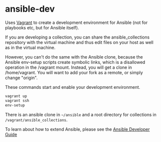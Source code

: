 # ansible-dev

Uses [Vagrant](https://www.vagrantup.com/) to create a development environment
for Ansible (not for playbooks etc, but for Ansible itself).

If you are developing a collection, you can share the ansible\_collections
repository with the virtual machine and thus edit files on your host as well
as in the virtual machine.

However, you can't do the same with the Ansible clone, because the Ansible
env-setup scripts create symbolic links, which is a disallowed operation
in the /vagrant mount. Instead, you will get a clone in /home/vagrant.
You will want to add your fork as a remote, or simply change "origin".

These commands start and enable your development environment.

```bash
vagrant up
vagrant ssh
env-setup
```

There is an ansible clone in `~/ansible` and a root directory for collections
in `/vagrant/ansible_collections`.

To learn about how to extend Ansible, please see the
[Ansible Developer Guide](https://docs.ansible.com/ansible/latest/dev_guide/index.html)
